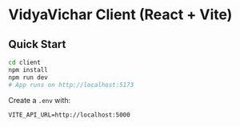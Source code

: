 
# VidyaVichar Client (React + Vite)

## Quick Start
```bash
cd client
npm install
npm run dev
# App runs on http://localhost:5173
```

Create a `.env` with:
```
VITE_API_URL=http://localhost:5000
```

